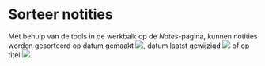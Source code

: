 # Sorteer notities

Met behulp van de tools in de werkbalk op de _Notes_-pagina, kunnen notities worden gesorteerd op datum gemaakt ![](../../.gitbook/assets/graphics308%20%283%29.png), datum laatst gewijzigd ![](../../.gitbook/assets/graphics305%20%283%29.png) of op titel ![](../../.gitbook/assets/graphics306%20%283%29.png).

